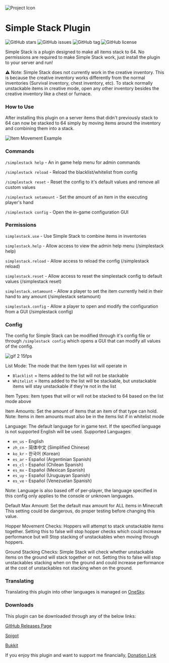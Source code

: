 ![Project Icon](https://user-images.githubusercontent.com/58639173/90967216-ffc61900-e4a9-11ea-88bc-169dd28c8735.png)

# Simple Stack Plugin
![GitHub stars](https://img.shields.io/github/stars/Mikedeejay2/SimpleStackPlugin)
![GitHub issues](https://img.shields.io/github/issues/Mikedeejay2/SimpleStackPlugin)
![GitHub tag](https://img.shields.io/github/tag/Mikedeejay2/SimpleStackPlugin)
![GitHub license](https://img.shields.io/github/license/Mikedeejay2/SimpleStackPlugin)

Simple Stack is a plugin designed to make all items stack to 64. No permissions are required to make Simple Stack work, 
just install the plugin to your server and run!

⚠️ Note: Simple Stack does not currently work in the creative inventory. This is because the creative inventory works 
differently from the normal inventories (Survival inventory, chest inventory, etc). To stack normally unstackable items 
in creative mode, open any other inventory besides the creative inventory like a chest or furnace.

### How to Use

After installing this plugin on a server items that didn't previously stack to 64 can now be stacked to 64
simply by moving items around the inventory and combining them into a stack.

![Item Movement Example](https://user-images.githubusercontent.com/58639173/99920830-423f0200-2cf4-11eb-9cf3-103bed0e8217.gif)


### Commands

`/simplestack help` - An in game help menu for admin commands

`/simplestack reload` - Reload the blacklist/whitelist from config

`/simplestack reset` - Reset the config to it's default values and remove all custom values

`/simplestack setamount` <amount> - Set the amount of an item in the executing player's hand
  
`/simplestack config` - Open the in-game configuration GUI

### Permissions

`simplestack.use` - Use Simple Stack to combine items in inventories

`simplestack.help` - Allow access to view the admin help menu (/simplestack help)

`simplestack.reload` - Allow access to reload the config (/simplestack reload)

`simplestack.reset` - Allow access to reset the simplestack config to default values (/simplestack reset)

`simplestack.setamount` - Allow a player to set the item currently held in their hand to any amount (/simplestack setamount)

`simplestack.config` - Allow a player to open and modify the configuration from a GUI (/simplestack config)

### Config

The config for Simple Stack can be modified through it's config file or through `/simplestack config` which opens a
GUI that can modify all values of the config.

![gif 2 15fps](https://user-images.githubusercontent.com/58639173/99921384-0c9c1800-2cf8-11eb-8b52-98445920e572.gif)

List Mode: The mode that the item types list will operate in
  * `Blacklist` = Items added to the list will not be stackable
  * `Whitelist` = Items added to the list will be stackable, but unstackable items will stay unstackable if they're not in the list

Item Types: Item types that will or will not be stacked to 64 based on the list mode above

Item Amounts: Set the amount of items that an item of that type can hold.
Note: Items in item amounts must also be in the items list if in whitelist mode

Language: The default language for in game text. If the specified language is not supported English will be used.
Supported Languages:
  * `en_us` - English
  * `zh_cn` - 简体中文 (Simplified Chinese)
  * `ko_kr` - 한국어 (Korean)
  * `es_ar` - Español (Argentinian Spanish)
  * `es_cl` - Español (Chilean Spanish)
  * `es_mx` - Español (Mexican Spanish)
  * `es_uy` - Español (Uruguayan Spanish)
  * `es_ve` - Español (Venezuelan Spanish)

Note: Language is also based off of per-player, the language specified in this config only applies
to the console or unknown languages.

Default Max Amount: Set the default max amount for ALL items in Minecraft
This setting could be dangerous, do proper testing before changing this value.

Hopper Movement Checks: Hoppers will attempt to stack unstackable items together.
Setting this to false will stop hopper checks which could increase performance but will
Stop stacking of unstackables when moving through hoppers.

Ground Stacking Checks: Simple Stack will check whether unstackable items on the ground
will stack together or not.
Setting this to false will stop unstackables stacking when on the ground and could
increase performance at the cost of unstackables not stacking when on the ground.

### Translating

Translating this plugin into other languages is managed on [OneSky](https://osu0azw.oneskyapp.com/). 

### Downloads

This plugin can be downloaded through any of the below links:

[GitHub Releases Page](https://github.com/Mikedeejay2/SimpleStackPlugin/releases)

[Spigot](https://www.spigotmc.org/resources/simple-stack.83044/)

[Bukkit](https://dev.bukkit.org/projects/simple-stack)

If you enjoy this plugin and want to support me financially, [Donation Link](https://www.paypal.com/paypalme/mikedeejay2)
